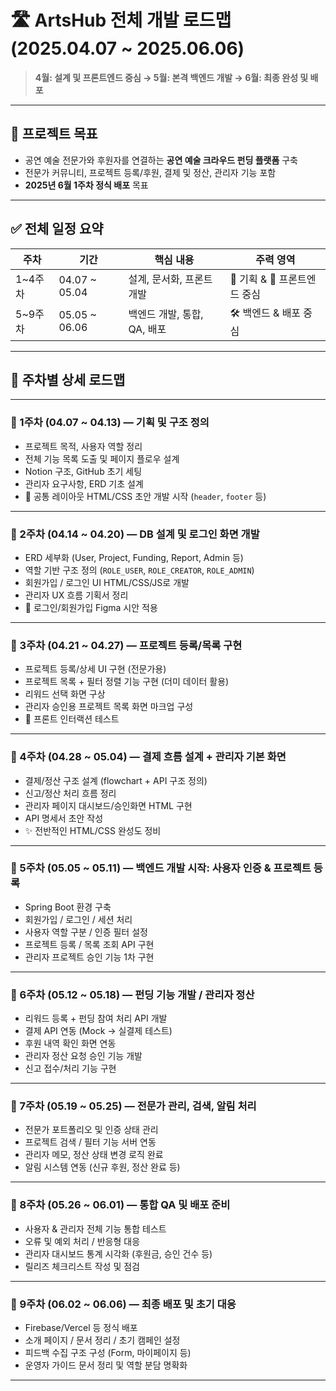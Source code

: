 



# 🛣 ArtsHub 전체 개발 로드맵 (2025.04.07 ~ 2025.06.06)  
> **4월: 설계 및 프론트엔드 중심 → 5월: 본격 백엔드 개발 → 6월: 최종 완성 및 배포**

---

## 🎯 프로젝트 목표
- 공연 예술 전문가와 후원자를 연결하는 **공연 예술 크라우드 펀딩 플랫폼** 구축
- 전문가 커뮤니티, 프로젝트 등록/후원, 결제 및 정산, 관리자 기능 포함
- **2025년 6월 1주차 정식 배포** 목표

---

## ✅ 전체 일정 요약

| 주차 | 기간 | 핵심 내용 | 주력 영역 |
|------|------|------------|------------|
| 1~4주차 | 04.07 ~ 05.04 | 설계, 문서화, 프론트 개발 | 🧭 기획 & 🎨 프론트엔드 중심 |
| 5~9주차 | 05.05 ~ 06.06 | 백엔드 개발, 통합, QA, 배포 | 🛠 백엔드 & 배포 중심 |

---

## 📆 주차별 상세 로드맵

---

### 🔹 1주차 (04.07 ~ 04.13) — 기획 및 구조 정의
- 프로젝트 목적, 사용자 역할 정리
- 전체 기능 목록 도출 및 페이지 플로우 설계
- Notion 구조, GitHub 초기 세팅
- 관리자 요구사항, ERD 기초 설계
- 📁 공통 레이아웃 HTML/CSS 초안 개발 시작 (`header`, `footer` 등)

---

### 🔹 2주차 (04.14 ~ 04.20) — DB 설계 및 로그인 화면 개발
- ERD 세부화 (User, Project, Funding, Report, Admin 등)
- 역할 기반 구조 정의 (`ROLE_USER`, `ROLE_CREATOR`, `ROLE_ADMIN`)
- 회원가입 / 로그인 UI HTML/CSS/JS로 개발
- 관리자 UX 흐름 기획서 정리
- 🎨 로그인/회원가입 Figma 시안 적용

---

### 🔹 3주차 (04.21 ~ 04.27) — 프로젝트 등록/목록 구현
- 프로젝트 등록/상세 UI 구현 (전문가용)
- 프로젝트 목록 + 필터 정렬 기능 구현 (더미 데이터 활용)
- 리워드 선택 화면 구상
- 관리자 승인용 프로젝트 목록 화면 마크업 구성
- 🧪 프론트 인터랙션 테스트

---

### 🔹 4주차 (04.28 ~ 05.04) — 결제 흐름 설계 + 관리자 기본 화면
- 결제/정산 구조 설계 (flowchart + API 구조 정의)
- 신고/정산 처리 흐름 정리
- 관리자 페이지 대시보드/승인화면 HTML 구현
- API 명세서 초안 작성
- ✨ 전반적인 HTML/CSS 완성도 정비

---

### 🔹 5주차 (05.05 ~ 05.11) — 백엔드 개발 시작: 사용자 인증 & 프로젝트 등록
- Spring Boot 환경 구축
- 회원가입 / 로그인 / 세션 처리
- 사용자 역할 구분 / 인증 필터 설정
- 프로젝트 등록 / 목록 조회 API 구현
- 관리자 프로젝트 승인 기능 1차 구현

---

### 🔹 6주차 (05.12 ~ 05.18) — 펀딩 기능 개발 / 관리자 정산
- 리워드 등록 + 펀딩 참여 처리 API 개발
- 결제 API 연동 (Mock → 실결제 테스트)
- 후원 내역 확인 화면 연동
- 관리자 정산 요청 승인 기능 개발
- 신고 접수/처리 기능 구현

---

### 🔹 7주차 (05.19 ~ 05.25) — 전문가 관리, 검색, 알림 처리
- 전문가 포트폴리오 및 인증 상태 관리
- 프로젝트 검색 / 필터 기능 서버 연동
- 관리자 메모, 정산 상태 변경 로직 완료
- 알림 시스템 연동 (신규 후원, 정산 완료 등)

---

### 🔹 8주차 (05.26 ~ 06.01) — 통합 QA 및 배포 준비
- 사용자 & 관리자 전체 기능 통합 테스트
- 오류 및 예외 처리 / 반응형 대응
- 관리자 대시보드 통계 시각화 (후원금, 승인 건수 등)
- 릴리즈 체크리스트 작성 및 점검

---

### 🔹 9주차 (06.02 ~ 06.06) — 최종 배포 및 초기 대응
- Firebase/Vercel 등 정식 배포
- 소개 페이지 / 문서 정리 / 초기 캠페인 설정
- 피드백 수집 구조 구성 (Form, 마이페이지 등)
- 운영자 가이드 문서 정리 및 역할 분담 명확화

---

